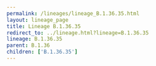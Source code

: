 ```yaml
---
permalink: /lineages/lineage_B.1.36.35.html
layout: lineage_page
title: Lineage B.1.36.35
redirect_to: ../lineage.html?lineage=B.1.36.35
lineage: B.1.36.35
parent: B.1.36
children: ['B.1.36.35']
---
```

